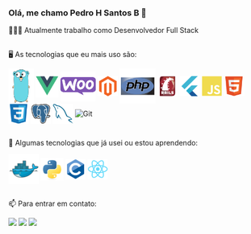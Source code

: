 ### Olá, me chamo Pedro H Santos B 👋
👨🏻‍💻 Atualmente trabalho como Desenvolvedor Full Stack 

##

🖥️ As tecnologias que eu mais uso são:

<div style="display: inline_block">
  <img align="center" alt="Go" height="70" width="50" src="https://raw.githubusercontent.com/devicons/devicon/master/icons/go/go-original.svg">
  <img align="center" alt="Vuejs" height="45" width="45" src="https://raw.githubusercontent.com/devicons/devicon/master/icons/vuejs/vuejs-original.svg">
  <img align="center" alt="Woocommerce" height="60" width="70" src="https://raw.githubusercontent.com/devicons/devicon/master/icons/woocommerce/woocommerce-original.svg">
  <img align="center" alt="Php" height="40" width="40" src="https://raw.githubusercontent.com/devicons/devicon/master/icons/magento/magento-original.svg">
  <img align="center" alt="Php" height="70" width="70" src="https://raw.githubusercontent.com/devicons/devicon/master/icons/php/php-original.svg">
  <img align="center" alt="Rails" height="40" width="40" src="https://raw.githubusercontent.com/devicons/devicon/master/icons/rails/rails-original-wordmark.svg">
  <img align="center" alt="Flutter" height="40" width="40" src="https://raw.githubusercontent.com/devicons/devicon/master/icons/flutter/flutter-original.svg">
  <img align="center" alt="Js" height="40" width="40" src="https://raw.githubusercontent.com/devicons/devicon/master/icons/javascript/javascript-plain.svg">
  <img align="center" alt="HTML" height="40" width="40" src="https://raw.githubusercontent.com/devicons/devicon/master/icons/html5/html5-original.svg">
  <img align="center" alt="CSS" height="40" width="40" src="https://raw.githubusercontent.com/devicons/devicon/master/icons/css3/css3-original.svg">
  <img align="center" alt="PSQL" height="40" width="40" src="https://raw.githubusercontent.com/devicons/devicon/master/icons/postgresql/postgresql-original.svg">
  <img align="center" alt="MySQL" height="40" width="40" src="https://raw.githubusercontent.com/devicons/devicon/master/icons/mysql/mysql-original.svg">
  <img align="center" alt="Git" height="70" width="45" src="https://cdn.jsdelivr.net/gh/devicons/devicon/icons/git/git-original.svg" />
  <br>
</div>

##

🌱 Algumas tecnologias que já usei ou estou aprendendo:

<div style="display: inline_block">
  <img align="center" alt="Docker" height="60" width="60" src="https://raw.githubusercontent.com/devicons/devicon/master/icons/docker/docker-original.svg">
  <img align="center" alt="Python" height="45" width="45" src="https://raw.githubusercontent.com/devicons/devicon/master/icons/python/python-original.svg">
  <img align="center" alt="C" height="40" width="40" src="https://raw.githubusercontent.com/devicons/devicon/master/icons/c/c-original.svg">
  <img align="center" alt="React" height="40" width="40" src="https://raw.githubusercontent.com/devicons/devicon/master/icons/react/react-original.svg">
  <br>
</div>

##

📫 Para entrar em contato:

<div> 
  <a href="https://instagram.com/pedrosaints" target="_blank"><img src="https://img.shields.io/badge/-Instagram-%23E4405F?style=for-the-badge&logo=instagram&logoColor=white" target="_blank"></a>
  <a href = "mailto:pedrohsaintsb@gmail.com"><img src="https://img.shields.io/badge/-Gmail-%23333?style=for-the-badge&logo=gmail&logoColor=white" target="_blank"></a>
  <a href="https://www.linkedin.com/in/pedro-santos-6b4b7b198/" target="_blank"><img src="https://img.shields.io/badge/-LinkedIn-%230077B5?style=for-the-badge&logo=linkedin&logoColor=white" target="_blank"></a> 
</div>
<!--
**pedrosaints/pedrosaints** is a ✨ _special_ ✨ repository because its `README.md` (this file) appears on your GitHub profile.

Here are some ideas to get you started:

- 🔭 I’m currently working on ...
- 🌱 I’m currently learning ...
- 👯 I’m looking to collaborate on ...
- 🤔 I’m looking for help with ...
- 💬 Ask me about ...
- 📫 How to reach me: ...
- 😄 Pronouns: ...
- ⚡ Fun fact: ...
-->
